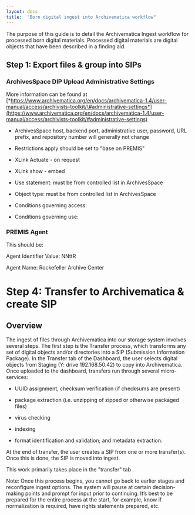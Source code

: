 ```yaml
---
layout: docs
title:  "Born digital ingest into Archivematica workflow"
---
```


The purpose of this guide is to detail the Archivematica Ingest workflow for processed born digital materials. Processed digital materials are digital objects that have been described in a finding aid.


## Step 1: Export files & group into SIPs


### ArchivesSpace DIP Upload Administrative Settings

More information can be found at
[*https://www.archivematica.org/en/docs/archivematica-1.4/user-manual/access/archivists-toolkit/\#administrative-settings*](https://www.archivematica.org/en/docs/archivematica-1.4/user-manual/access/archivists-toolkit/#administrative-settings)

-   ArchivesSpace host, backend port, administrative user, password, URL prefix, and repository number will generally not change

-   Restrictions apply should be set to "base on PREMIS"

-   XLink Actuate - on request

-   XLink show - embed

-   Use statement: must be from controlled list in ArchivesSpace

-   Object type: must be from controlled list in ArchivesSpace

-   Conditions governing access:

-   Conditions governing use:

### PREMIS Agent

This should be:

Agent Identifier Value: NNttR

Agent Name: Rockefeller Archive Center

Step 4: Transfer to Archivematica & create SIP
==============================================

Overview
--------

The ingest of files through Archivematica into our storage system involves several steps. The first step is the Transfer process, which transforms any set of digital objects and/or directories into a SIP
(Submission Information Package). In the Transfer tab of the Dashboard,
the user selects digital objects from Staging (Y: drive 192.168.50.42)
to copy into Archivematica. Once uploaded to the dashboard, transfers run through several micro-services:

-   UUID assignment, checksum verification (if checksums are present)

-   package extraction (i.e. unzipping of zipped or otherwise packaged files)

-   virus checking

-   indexing

-   format identification and validation; and metadata extraction.

At the end of transfer, the user creates a SIP from one or more transfer(s). Once this is done, the SIP is moved into ingest.

This work primarily takes place in the "transfer" tab

Note: Once this process begins, you cannot go back to earlier stages and reconfigure ingest options. The system will pause at certain decision-making points and prompt for input prior to continuing. It’s best to be prepared for the entire process at the start, for example,
know if normalization is required, have rights statements prepared, etc.
